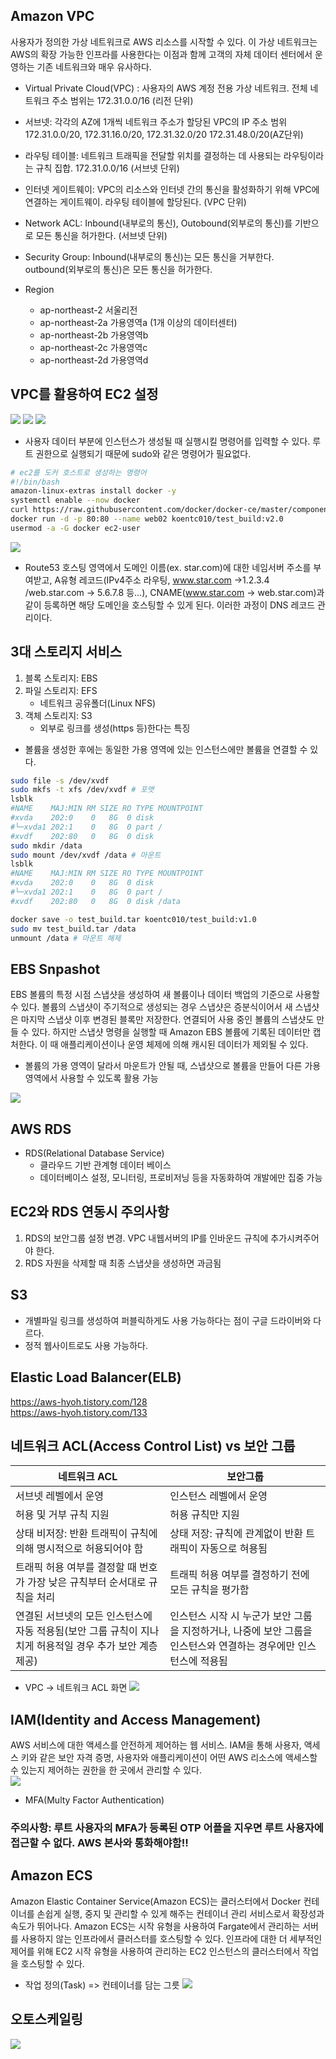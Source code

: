 ## Amazon VPC
사용자가 정의한 가상 네트워크로 AWS 리소스를 시작할 수 있다. 이 가상 네트워크는 AWS의 확장 가능한 인프라를 사용한다는 이점과 함께 고객의 자체 데이터 센터에서 운영하는 기존 네트워크와 매우 유사하다.

* Virtual Private Cloud(VPC) : 사용자의 AWS 계정 전용 가상 네트워크. 전체 네트워크 주소 범위는 172.31.0.0/16 (리전 단위)

* 서브넷: 각각의 AZ에 1개씩 네트워크 주소가 할당된 VPC의 IP 주소 범위
172.31.0.0/20, 172.31.16.0/20, 172.31.32.0/20 172.31.48.0/20(AZ단위)

* 라우팅 테이블: 네트워크 트래픽을 전달할 위치를 결정하는 데 사용되는 라우팅이라는 규칙 집합. 172.31.0.0/16 (서브넷 단위)

* 인터넷 게이트웨이: VPC의 리소스와 인터넷 간의 통신을 활성화하기 위해 VPC에 연결하는 게이트웨이. 라우팅 테이블에 할당된다. (VPC 단위)

* Network ACL: Inbound(내부로의 통신), Outobound(외부로의 통신)를 기반으로 모든 통신을 허가한다. (서브넷 단위)

* Security Group: Inbound(내부로의 통신)는 모든 통신을 거부한다. outbound(외부로의 통신)은 모든 통신을 허가한다. 

* Region
   - ap-northeast-2 서울리전
   - ap-northeast-2a 가용영역a (1개 이상의 데이터센터)
   - ap-northeast-2b 가용영역b
   - ap-northeast-2c 가용영역c
   - ap-northeast-2d 가용영역d

## VPC를 활용하여 EC2 설정 
![](../assets/aws/서브넷자동할당IP설정.PNG)
![](../assets/aws/인스턴스세부정보.PNG)
![](../assets/aws/사용자설정.PNG)

* 사용자 데이터 부분에 인스턴스가 생성될 때 실행시킬 명령어를 입력할 수 있다. 루트 권한으로 실행되기 때문에 sudo와 같은 명령어가 필요없다. 
 
```sh
# ec2를 도커 호스트로 생성하는 명령어
#!/bin/bash
amazon-linux-extras install docker -y
systemctl enable --now docker 
curl https://raw.githubusercontent.com/docker/docker-ce/master/components/cli/contrib/completion/bash/docker -o /etc/bash_completion.d/docker.sh
docker run -d -p 80:80 --name web02 koentc010/test_build:v2.0
usermod -a -G docker ec2-user
``` 

![](../assets/aws/DNS원리.PNG)
* Route53 호스팅 영역에서 도메인 이름(ex. star.com)에 대한 네임서버 주소를 부여받고, A유형 레코드(IPv4주소 라우팅, www.star.com ->1.2.3.4 /web.star.com -> 5.6.7.8 등...), CNAME(www.star.com -> web.star.com)과 같이 등록하면 해당 도메인을 호스팅할 수 있게 된다. 이러한 과정이 DNS 레코드 관리이다.

## 3대 스토리지 서비스 
1. 블록 스토리지: EBS
2. 파일 스토리지: EFS
    - 네트워크 공유폴더(Linux NFS)
3. 객체 스토리지: S3
     - 외부로 링크를 생성(https 등)한다는 특징 

* 볼륨을 생성한 후에는 동일한 가용 영역에 있는 인스턴스에만 볼륨을 연결할 수 있다.

```sh
sudo file -s /dev/xvdf
sudo mkfs -t xfs /dev/xvdf # 포맷 
lsblk
#NAME    MAJ:MIN RM SIZE RO TYPE MOUNTPOINT
#xvda    202:0    0   8G  0 disk
#└─xvda1 202:1    0   8G  0 part /
#xvdf    202:80   0   8G  0 disk
sudo mkdir /data
sudo mount /dev/xvdf /data # 마운트
lsblk
#NAME    MAJ:MIN RM SIZE RO TYPE MOUNTPOINT
#xvda    202:0    0   8G  0 disk
#└─xvda1 202:1    0   8G  0 part /
#xvdf    202:80   0   8G  0 disk /data

docker save -o test_build.tar koentc010/test_build:v1.0
sudo mv test_build.tar /data
unmount /data # 마운트 해제
```

## EBS Snpashot 
EBS 볼륨의 특정 시점 스냅샷을 생성하여 새 볼륨이나 데이터 백업의 기준으로 사용할 수 있다. 볼륨의 스냅샷이 주기적으로 생성되는 경우 스냅샷은 증분식이어서 새 스냅샷은 마지막 스냅샷 이후 변경된 블록만 저장한다. 연결되어 사용 중인 볼륨의 스냅샷도 만들 수 있다. 하지만 스냅샷 명령을 실행할 때 Amazon EBS 볼륨에 기록된 데이터만 캡처한다. 이 때 애플리케이션이나 운영 체제에 의해 캐시된 데이터가 제외될 수 있다. 

* 볼륨의 가용 영역이 달라서 마운트가 안될 때, 스냅샷으로 볼륨을 만들어 다른 가용 영역에서 사용할 수 있도록 활용 가능 

![](../assets/aws/스냅샷활용.PNG)

## AWS RDS

* RDS(Relational Database Service)  
    * 클라우드 기반 관계형 데이터 베이스
    * 데이터베이스 설정, 모니터링, 프로비저닝 등을 자동화하여 개발에만 집중 가능

## EC2와 RDS 연동시 주의사항
1. RDS의 보안그룹 설정 변경. VPC 내웹서버의 IP를 인바운드 규칙에 추가시켜주어야 한다. 
2. RDS 자원을 삭제할 때 최종 스냅샷을 생성하면 과금됨

## S3
* 개별파일 링크를 생성하여 퍼블릭하게도 사용 가능하다는 점이 구글 드라이버와 다르다. 
* 정적 웹사이트로도 사용 가능하다.



## Elastic Load Balancer(ELB)   
https://aws-hyoh.tistory.com/128  
https://aws-hyoh.tistory.com/133
## 네트워크 ACL(Access Control List) vs 보안 그룹
|네트워크 ACL|보안그룹|
|---|---|
|서브넷 레벨에서 운영|인스턴스 레벨에서 운영|
|허용 및 거부 규칙 지원|허용 규칙만 지원|
|상태 비저장: 반환 트래픽이 규칙에 의해 명시적으로 허용되어야 함| 상태 저장: 규칙에 관계없이 반환 트래픽이 자동으로 혀용됨|
|트래픽 허용 여부를 결정할 때 번호가 가장 낮은 규칙부터 순서대로 규칙을 처리|트래픽 허용 여부를 결정하기 전에 모든 규칙을 평가함|
|연결된 서브넷의 모든 인스턴스에 자동 적용됨(보안 그룹 규칙이 지나치게 허용적일 경우 추가 보안 계층 제공)|인스턴스 시작 시 누군가 보안 그룹을 지정하거나, 나중에 보안 그룹을 인스턴스와 연결하는 경우에만 인스턴스에 적용됨|

* VPC -> 네트워크 ACL 화면
![](../assets/aws/네트워크ACL.PNG)

## IAM(Identity and Access Management)
AWS 서비스에 대한 액세스를 안전하게 제어하는 웹 서비스. IAM을 통해 사용자, 액세스 키와 같은 보안 자격 증명, 사용자와 애플리케이션이 어떤 AWS 리소스에 액세스할 수 있는지 제어하는 권한을 한 곳에서 관리할 수 있다.   
![](../assets/aws/IAM.png)

* MFA(Multy Factor Authentication) 

### 주의사항: 루트 사용자의 MFA가 등록된 OTP 어플을 지우면 루트 사용자에 접근할 수 없다. AWS 본사와 통화해야함!! 

## Amazon ECS
Amazon Elastic Container Service(Amazon ECS)는 클러스터에서 Docker 컨테이너를 손쉽게 실행, 중지 및 관리할 수 있게 해주는 컨테이너 관리 서비스로서 확장성과 속도가 뛰어나다. Amazon ECS는 시작 유형을 사용하여 Fargate에서 관리하는 서버를 사용하지 않는 인프라에서 클러스터를 호스팅할 수 있다. 인프라에 대한 더 세부적인 제어를 위해 EC2 시작 유형을 사용하여 관리하는 EC2 인스턴스의 클러스터에서 작업을 호스팅할 수 있다.  

* 작업 정의(Task) => 컨테이너를 담는 그릇 
![](../assets/aws/ESC.PNG)
## 오토스케일링
![](../assets/aws/오토스케일링.PNG)

